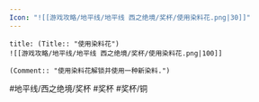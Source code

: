 ```yaml
---
Icon: "![[游戏攻略/地平线/地平线 西之绝境/奖杯/使用染料花.png|30]]"
---
```

```ad-common-bronze-trophy
title: (Title:: "使用染料花")
![[游戏攻略/地平线/地平线 西之绝境/奖杯/使用染料花.png|100]]

(Comment:: "使用染料花解锁并使用一种新染料.")
```

#地平线/西之绝境/奖杯 #奖杯 #奖杯/铜
